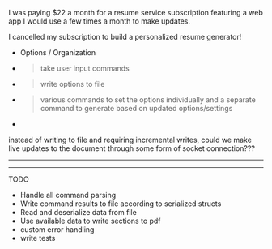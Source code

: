 I was paying $22 a month for a resume service subscription featuring a web app I would use a few times a month to make updates.

I cancelled my subscription to build a personalized resume generator!

- Options / Organization
- > take user input commands
- > write options to file 
- > various commands to set the options individually and a separate command to generate based on updated options/settings
- 

instead of writing to file and requiring incremental writes,
could we make live updates to the document through some form of socket connection???

___
___

TODO

- Handle all command parsing
- Write command results to file according to serialized structs
- Read and deserialize data from file
- Use available data to write sections to pdf
- custom error handling
- write tests
